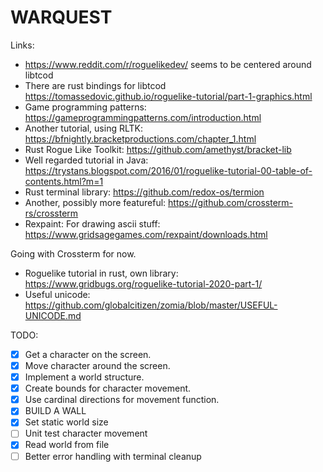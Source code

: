 # WARQUEST

Links:
* https://www.reddit.com/r/roguelikedev/ seems to be centered around libtcod
* There are rust bindings for libtcod https://tomassedovic.github.io/roguelike-tutorial/part-1-graphics.html
* Game programming patterns: https://gameprogrammingpatterns.com/introduction.html
* Another tutorial, using RLTK: https://bfnightly.bracketproductions.com/chapter_1.html
* Rust Rogue Like Toolkit: https://github.com/amethyst/bracket-lib
* Well regarded tutorial in Java: https://trystans.blogspot.com/2016/01/roguelike-tutorial-00-table-of-contents.html?m=1
* Rust terminal library: https://github.com/redox-os/termion
* Another, possibly more featureful: https://github.com/crossterm-rs/crossterm
* Rexpaint: For drawing ascii stuff: https://www.gridsagegames.com/rexpaint/downloads.html

Going with Crossterm for now.

* Roguelike tutorial in rust, own library: https://www.gridbugs.org/roguelike-tutorial-2020-part-1/
* Useful unicode: https://github.com/globalcitizen/zomia/blob/master/USEFUL-UNICODE.md


TODO:
  - [x] Get a character on the screen.
  - [x] Move character around the screen.
  - [x] Implement a world structure.
  - [x] Create bounds for character movement.
  - [x] Use cardinal directions for movement function.
  - [x] BUILD A WALL
  - [x] Set static world size
  - [ ] Unit test character movement
  - [x] Read world from file
  - [ ] Better error handling with terminal cleanup
